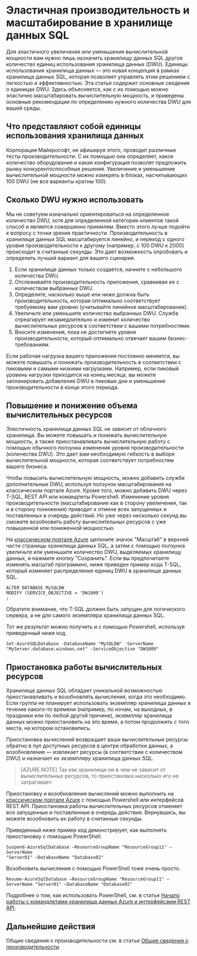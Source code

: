 <properties
   pageTitle="Эластичная производительность и масштабирование в хранилище данных SQL | Microsoft Azure"
   description="Сведения о том, как использовать эластичность хранилища данных SQL для увеличения и уменьшения количества вычислительных ресурсов. Статья содержит примеры кода."
   services="sql-data-warehouse"
   documentationCenter="NA"
   authors="TwoUnder"
   manager="barbkess"
   editor=""/>

<tags
   ms.service="sql-data-warehouse"
   ms.devlang="NA"
   ms.topic="article"
   ms.tgt_pltfrm="NA"
   ms.workload="data-services"
   ms.date="03/03/2016"
   ms.author="nicw;jrj;mausher;barbkess;sonyama"/>

# Эластичная производительность и масштабирование в хранилище данных SQL
Для эластичного увеличения или уменьшения вычислительной мощности вам нужно лишь назначить хранилищу данных SQL другое количество единиц использования хранилища данных (DWU). Единицы использования хранилища данных — это новая концепция в рамках хранилища данных SQL, которая позволяет управлять этим решением с легкостью и эффективностью. Эта статья содержит основные сведения о единицах DWU. Здесь объясняется, как с их помощью можно эластично масштабировать вычислительную мощность, и приведены основные рекомендации по определению нужного количества DWU для вашей среды.

## Что представляют собой единицы использования хранилища данных
Корпорация Майкрософт, не афишируя этого, проводит различные тесты производительности. С их помощью она определяет, какое количество оборудования и какая конфигурация позволят предложить рынку конкурентоспособные решения. Увеличение и уменьшение вычислительной мощности можно измерять в блоках, насчитывающих 100 DWU (не все варианты кратны 100).

## Сколько DWU нужно использовать
Мы не советуем изначально ориентироваться на определенное количество DWU, хотя для определенной категории клиентов такой способ и является совершенно приемлем. Вместо этого лучше подойти к вопросу с точки зрения практичности. Производительность в хранилище данных SQL масштабируется линейно, и переход с одного уровня производительности к другому (например, с 100 DWU к 2000) происходит в считанные секунды. Это дает возможность опробовать и определить лучший вариант для вашего сценария.

1. Если хранилище данных только создается, начните с небольшого количества DWU.
2. Отслеживайте производительность приложения, сравнивая ее с количеством выбранных DWU.
3. Определите, насколько выше или ниже должна быть производительность, которая оптимально соответствует требуемому вам уровню (учитывайте линейное масштабирование).
4. Увеличьте или уменьшите количество выбранных DWU. Служба отреагирует незамедлительно и изменит количество вычислительных ресурсов в соответствии с вашими потребностями.
5. Вносите изменения, пока не достигнете уровня производительности, который оптимально отвечает вашим бизнес-требованиям.

Если рабочая нагрузка вашего приложения постоянно меняется, вы можете повышать и понижать производительность в соответствии с пиковыми и самыми низкими нагрузками. Например, если пиковый уровень нагрузки приходится на конец месяца, вы можете запланировать добавление DWU в пиковые дни и уменьшение производительности в конце этого периода.

## Повышение и понижение объема вычислительных ресурсов
Эластичность хранилища данных SQL не зависит от облачного хранилища. Вы можете повышать и понижать вычислительную мощность, а также приостанавливать вычислительную работу с помощью обычного ползунка изменения уровня производительности (количества DWU). Это дает вам необходимую гибкость в выборе вычислительной мощности, которая соответствует потребностям вашего бизнеса.

Чтобы повысить вычислительную мощность, можно добавить службе дополнительные DWU, используя ползунок масштабирования на классическом портале Azure. Кроме того, можно добавить DWU через T-SQL, REST API или командлеты Powershell. Изменение уровня производительности (масштабирование как в сторону увеличения, так и в сторону понижения) приводит к отмене всех запущенных и поставленных в очередь действий. Но уже через несколько секунд вы сможете возобновить работу вычислительных ресурсов с уже повышенной или пониженной мощностью.

На [классическом портале Azure][] щелкните значок "Масштаб" в верхней части страницы хранилища данных SQL, а затем с помощью ползунка увеличьте или уменьшите количество DWU, выделяемых хранилищу данных, и нажмите кнопку "Сохранить". Если вы предпочитаете изменять масштаб программно, ниже приведен пример кода T-SQL, который изменяет распределение единиц DWU в хранилище данных SQL.

```
ALTER DATABASE MySQLDW
MODIFY (SERVICE_OBJECTIVE = 'DW1000')
;
```
Обратите внимание, что T-SQL должен быть запущен для логического сервера, а не для самого экземпляра хранилища данных SQL.

Тот же результат можно получить и с помощью Powershell, используя приведенный ниже код.

```
Set-AzureSQLDatabase -DatabaseName "MySQLDW" -ServerName "MyServer.database.windows.net" -ServiceObjective "DW1000"
```

## Приостановка работы вычислительных ресурсов
Хранилище данных SQL обладает уникальной возможностью приостанавливать и возобновлять вычисления, когда это необходимо. Если группа не планирует использовать экземпляр хранилища данных в течение какого-то времени (например, по ночам, на выходных, в праздники или по любой другой причине), экземпляр хранилища данных можно приостановить на это время, а потом продолжить с того места, на котором остановились.

Приостановка вычислений возвращает ваши вычислительные ресурсы обратно в пул доступных ресурсов в центре обработки данных, а возобновление — извлекает ресурсы (в соответствии с количеством DWU) и назначает их экземпляру хранилища данных SQL.

> [AZURE.NOTE] Так как хранилище ни в чем не зависит от вычислительных ресурсов, то приостановка нисколько его не затрагивает.

Приостановку и возобновление вычислений можно выполнить на [классическом портале Azure][] с помощью Powershell или интерфейсов REST API. Приостановка работы вычислительных ресурсов отменяет все запущенные и поставленные в очередь действия. Вернувшись, вы можете возобновить их работу в считанные секунды.

Приведенный ниже пример код демонстрирует, как выполнять приостановку с помощью PowerShell.

```
Suspend-AzureSqlDatabase –ResourceGroupName "ResourceGroup11" –ServerName
"Server01" –DatabaseName "Database02"
```

Возобновить вычисления с помощью PowerShell тоже очень просто.

```
Resume-AzureSqlDatabase –ResourceGroupName "ResourceGroup11" –ServerName "Server01" –DatabaseName "Database02"
```

Подробнее о том, как использовать PowerShell, см. в статье [Начало работы с командлетами хранилища данных Azure и интерфейсами REST API][].



## Дальнейшие действия
Общие сведения о производительности см. в статье [Общие сведения о производительности][].

<!--Image references-->

<!--Article references-->
[Общие сведения о производительности]: sql-data-warehouse-overview-performance.md
[Начало работы с командлетами хранилища данных Azure и интерфейсами REST API]: sql-data-warehouse-reference-powershell-cmdlets.md

<!--MSDN references-->


<!--Other Web references-->

[классическом портале Azure]: http://portal.azure.com/

<!---HONumber=AcomDC_0309_2016-->